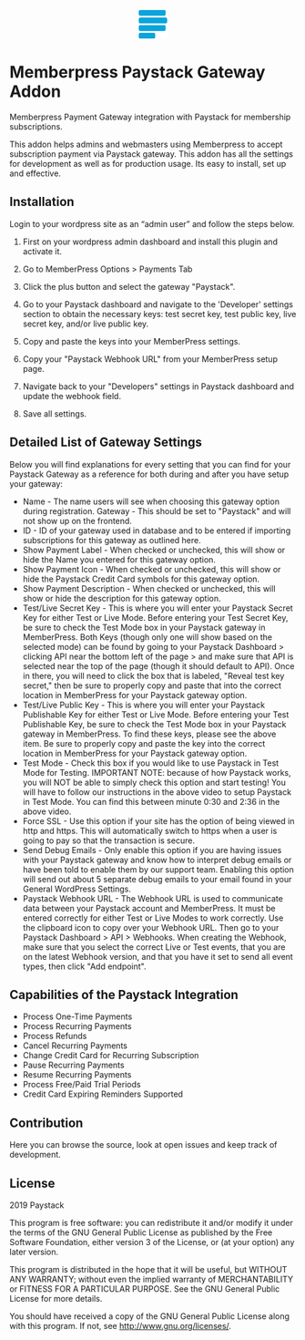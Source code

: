 <p align="center"><a href="https://paystack.com/"><img src="./images/paystack.png?raw=true" width="50" height="50" alt="Payment Gateway for Paystack"></a></p>


# Memberpress Paystack Gateway Addon

Memberpress Payment Gateway integration with Paystack for membership subscriptions.

This addon helps admins and webmasters using Memberpress to accept subscription payment via Paystack gateway. This addon has all the settings for development as well as for production usage. Its easy to install, set up and effective. 

## Installation

Login to your wordpress site as an “admin user” and follow the steps below.

1) First on your wordpress admin dashboard and install this plugin and activate it.

2) Go to MemberPress Options > Payments Tab

3) Click the plus button and select the gateway "Paystack".

4) Go to your Paystack dashboard and navigate to the 'Developer' settings section to obtain the necessary keys: test secret key, test public key, live secret key, and/or live public key.

5) Copy and paste the keys into your MemberPress settings.

5) Copy your "Paystack Webhook URL" from your MemberPress setup page.

6) Navigate back to your "Developers" settings in Paystack dashboard and update the webhook field.

7) Save all settings.

## Detailed List of Gateway Settings

Below you will find explanations for every setting that you can find for your Paystack Gateway as a reference for both during and after you have setup your gateway:

- Name - The name users will see when choosing this gateway option during registration.
Gateway - This should be set to "Paystack" and will not show up on the frontend.
- ID - ID of your gateway used in database and to be entered if importing subscriptions for this gateway as outlined here.
- Show Payment Label - When checked or unchecked, this will show or hide the Name you entered for this gateway option.
- Show Payment Icon - When checked or unchecked, this will show or hide the Paystack Credit Card symbols for this gateway option.
- Show Payment Description - When checked or unchecked, this will show or hide the description for this gateway option.
- Test/Live Secret Key - This is where you will enter your Paystack Secret Key for either Test or Live Mode. Before entering your Test Secret Key, be sure to check the Test Mode box in your Paystack gateway in MemberPress. Both Keys (though only one will show based on the selected mode) can be found by going to your Paystack Dashboard > clicking API near the bottom left of the page > and make sure that API is selected near the top of the page (though it should default to API). Once in there, you will need to click the box that is labeled, "Reveal test key secret," then be sure to properly copy and paste that into the correct location in MemberPress for your Paystack gateway option.
- Test/Live Public Key - This is where you will enter your Paystack Publishable Key for either Test or Live Mode. Before entering your Test Publishable Key, be sure to check the Test Mode box in your Paystack gateway in MemberPress. To find these keys, please see the above item. Be sure to properly copy and paste the key into the correct location in MemberPress for your Paystack gateway option.
- Test Mode - Check this box if you would like to use Paystack in Test Mode for Testing. IMPORTANT NOTE: because of how Paystack works, you will NOT be able to simply check this option and start testing! You will have to follow our instructions in the above video to setup Paystack in Test Mode. You can find this between minute 0:30 and 2:36 in the above video.
- Force SSL - Use this option if your site has the option of being viewed in http and https. This will automatically switch to https when a user is going to pay so that the transaction is secure.
- Send Debug Emails - Only enable this option if you are having issues with your Paystack gateway and know how to interpret debug emails or have been told to enable them by our support team. Enabling this option will send out about 5 separate debug emails to your email found in your General WordPress Settings.
- Paystack Webhook URL - The Webhook URL is used to communicate data between your Paystack account and MemberPress. It must be entered correctly for either Test or Live Modes to work correctly. Use the clipboard icon to copy over your Webhook URL. Then go to your Paystack Dashboard > API > Webhooks. When creating the Webhook, make sure that you select the correct Live or Test events, that you are on the latest Webhook version, and that you have it set to send all event types, then click "Add endpoint".

## Capabilities of the Paystack Integration

* Process One-Time Payments
* Process Recurring Payments
* Process Refunds
* Cancel Recurring Payments
* Change Credit Card for Recurring Subscription
* Pause Recurring Payments
* Resume Recurring Payments
* Process Free/Paid Trial Periods
* Credit Card Expiring Reminders Supported

## Contribution

Here you can browse the source, look at open issues and keep track of development. 

## License ##

2019 Paystack

This program is free software: you can redistribute it and/or modify it under
the terms of the GNU General Public License as published by the Free Software
Foundation, either version 3 of the License, or (at your option) any later
version.

This program is distributed in the hope that it will be useful, but WITHOUT ANY
WARRANTY; without even the implied warranty of MERCHANTABILITY or FITNESS FOR A
PARTICULAR PURPOSE.  See the GNU General Public License for more details.

You should have received a copy of the GNU General Public License along with
this program.  If not, see <http://www.gnu.org/licenses/>.